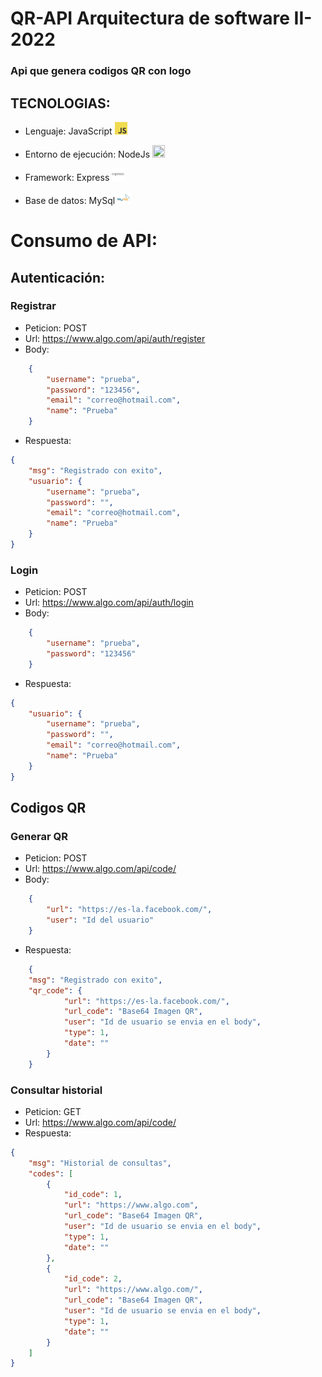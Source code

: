 # QR-API Arquitectura de software II-2022

### Api que genera codigos QR con logo

## TECNOLOGIAS:

- Lenguaje: JavaScript <code><img src="https://raw.githubusercontent.com/github/explore/80688e429a7d4ef2fca1e82350fe8e3517d3494d/topics/javascript/javascript.png" width="20" height="20" title="JavaScript"></code>

- Entorno de ejecución: NodeJs <code><img  src="https://cdn.icon-icons.com/icons2/2415/PNG/512/nodejs_plain_logo_icon_146409.png" width="20" height="20" title="NodeJs"></code>

- Framework: Express <code><img src="https://raw.githubusercontent.com/devicons/devicon/master/icons/express/express-original-wordmark.svg" width="20" height="20" title="Mysql"></code>

- Base de datos: MySql <code><img src="https://raw.githubusercontent.com/devicons/devicon/master/icons/mysql/mysql-original-wordmark.svg" width="20" height="20" title="Mysql"></code>

# Consumo de API:

## Autenticación: 

### Registrar

- Peticion: POST 
- Url: https://www.algo.com/api/auth/register
- Body: 

```json
    {
        "username": "prueba",
        "password": "123456",
        "email": "correo@hotmail.com",
        "name": "Prueba"
    }
```
- Respuesta:
```json
{
    "msg": "Registrado con exito",
    "usuario": {
        "username": "prueba",
        "password": "",
        "email": "correo@hotmail.com",
        "name": "Prueba"
    }
}
```    
### Login

- Peticion: POST 
- Url: https://www.algo.com/api/auth/login
- Body: 
```json
    {
        "username": "prueba",
        "password": "123456"
    }
``` 
- Respuesta: 
```json
{
    "usuario": {
        "username": "prueba",
        "password": "",
        "email": "correo@hotmail.com",
        "name": "Prueba"
    }
}
``` 

## Codigos QR

### Generar QR

- Peticion: POST 
- Url: https://www.algo.com/api/code/
- Body: 
```json
    {
        "url": "https://es-la.facebook.com/",
        "user": "Id del usuario"
    }
``` 
- Respuesta: 

```json
    {
    "msg": "Registrado con exito",
    "qr_code": {
            "url": "https://es-la.facebook.com/",
            "url_code": "Base64 Imagen QR",
            "user": "Id de usuario se envia en el body",
            "type": 1,
            "date": ""
        }
    }
``` 

### Consultar historial

- Peticion: GET 
- Url: https://www.algo.com/api/code/
- Respuesta: 
```json
{
    "msg": "Historial de consultas",
    "codes": [
        {
            "id_code": 1,
            "url": "https://www.algo.com",
            "url_code": "Base64 Imagen QR",
            "user": "Id de usuario se envia en el body",
            "type": 1,
            "date": ""
        },
        {
            "id_code": 2,
            "url": "https://www.algo.com/",
            "url_code": "Base64 Imagen QR",
            "user": "Id de usuario se envia en el body",
            "type": 1,
            "date": ""
        }
    ]
}

```